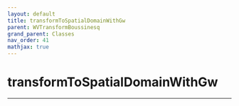 ```yaml
---
layout: default
title: transformToSpatialDomainWithGw
parent: WVTransformBoussinesq
grand_parent: Classes
nav_order: 41
mathjax: true
---
```


#  transformToSpatialDomainWithGw




---

